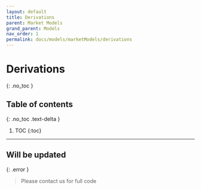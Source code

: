 ```yaml
---
layout: default
title: Derivations
parent: Market Models
grand_parent: Models
nav_order: 1
permalink: docs/models/marketModels/derivations
---
```


# Derivations
{: .no_toc }

## Table of contents
{: .no_toc .text-delta }

1. TOC
{:toc}

---

## Will be updated

{: .error }
> Please contact us for full code
